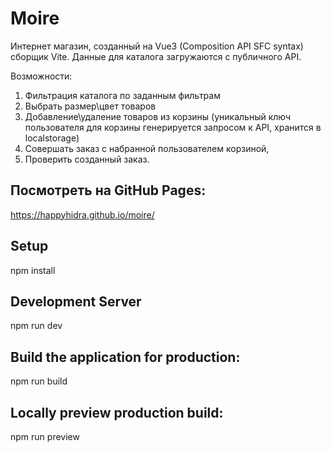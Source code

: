 # Moire
Интернет магазин, созданный на Vue3 (Composition API SFC syntax) сборщик Vite. 
Данные для каталога загружаются с публичного API.

Возможности:<br>
1) Фильтрация каталога по заданным фильтрам
2) Выбрать размер\цвет товаров
3) Добавление\удаление товаров из корзины (уникальный ключ пользователя для корзины генерируется запросом к API, хранится в localstorage)
4) Совершать заказ с набранной пользователем корзиной,
5) Проверить созданный заказ.

## Посмотреть на GitHub Pages:
https://happyhidra.github.io/moire/

## Setup
npm install

## Development Server
npm run dev

## Build the application for production:
npm run build

## Locally preview production build:
npm run preview


